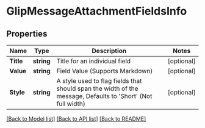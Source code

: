 # GlipMessageAttachmentFieldsInfo

## Properties
Name | Type | Description | Notes
------------ | ------------- | ------------- | -------------
**Title** | **string** | Title for an individual field | [optional] 
**Value** | **string** | Field Value (Supports Markdown) | [optional] 
**Style** | **string** | A style used to flag fields that should span the width of the message, Defaults to &#39;Short&#39; (Not full width) | [optional] 

[[Back to Model list]](../README.md#documentation-for-models) [[Back to API list]](../README.md#documentation-for-api-endpoints) [[Back to README]](../README.md)



